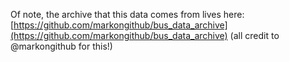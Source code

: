 Of note, the archive that this data comes from lives here: [https://github.com/markongithub/bus_data_archive](https://github.com/markongithub/bus_data_archive) (all credit to @markongithub for this!)
